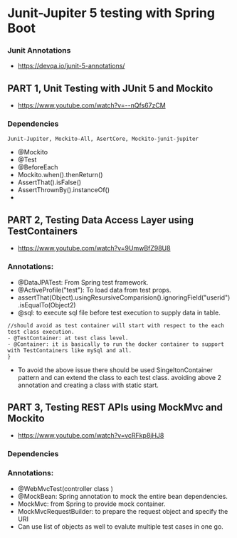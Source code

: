 # Junit-Jupiter 5 testing with Spring Boot

### Junit Annotations
- https://devqa.io/junit-5-annotations/

## PART 1, Unit Testing with JUnit 5 and Mockito
- https://www.youtube.com/watch?v=--nQfs67zCM

### Dependencies
```xml
Junit-Jupiter, Mockito-All, AsertCore, Mockito-junit-jupiter
```
- @Mockito
- @Test
- @BeforeEach
- Mockito.when().thenReturn()
- AssertThat().isFalse()
- AssertThrownBy().instanceOf()
- 

## PART 2, Testing Data Access Layer using TestContainers
- https://www.youtube.com/watch?v=9UmwBfZ98U8

### Annotations:
- @DataJPATest: From Spring test framework.
- @ActiveProfile("test"): To load data from test props.
- assertThat(Object).usingResursiveComparision().ignoringField("userid").isEqualTo(Object2)
- @sql: to execute sql file before test execution to supply data in table.

```
//should avoid as test container will start with respect to the each test class execution.
- @TestContainer: at test class level.
- @Container: it is basically to run the docker container to support with TestContainers like mySql and all.
}
```

- To avoid the above issue there should be used SingeltonContainer pattern and can extend the class to each test class. avoiding above 2 annotation and creating a class with static start.



## PART 3, Testing REST APIs using MockMvc and Mockito
- https://www.youtube.com/watch?v=vcRFkp8jHJ8

### Dependencies

### Annotations:
- @WebMvcTest(controller class )
- @MockBean: Spring annotation to mock the entire bean dependencies.
- MockMvc: from Spring to provide mock container.
- MockMvcRequestBuilder: to prepare the request object and specify the URI
- Can use list of objects as well to evalute multiple test cases in one go.
